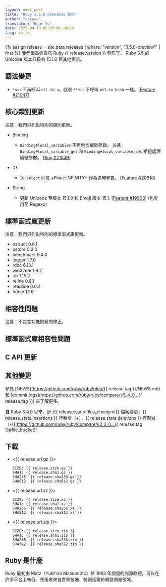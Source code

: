 ```yaml
---
layout: news_post
title: "Ruby 3.5.0 preview1 發布"
author: "naruse"
translator: "Bear Su"
date: 2025-04-18 00:00:00 +0000
lang: zh_tw
---
```


{% assign release = site.data.releases | where: "version", "3.5.0-preview1" | first %}
我們很高興宣布 Ruby {{ release.version }} 發布了。
Ruby 3.5 的 Unicode 版本升級為 15.1.0 與其他更新。

## 語法變更

* `*nil` 不再呼叫 `nil.to_a`，就跟 `**nil` 不呼叫 `nil.to_hash` 一樣。[[Feature #21047]]

## 核心類別更新

注意：我們只列出特別的類別更新。

* Binding

    * `Binding#local_variables` 不再包含編號參數。
      並且，`Binding#local_variable_get` 和 `Binding#local_variable_set` 拒絕處理編號參數。
      [[Bug #21049]]

* IO

    * `IO.select` 同意 +Float::INFINITY+ 作為逾時參數。
      [[Feature #20610]]

* String

    * 更新 Unicode 至版本 15.1.0 和 Emoji 版本 15.1. [[Feature #19908]]
        (也套用至 Regexp)


## 標準函式庫更新

注意：我們只列出特別的標準函式庫更新。

* ostruct 0.6.1
* pstore 0.2.0
* benchmark 0.4.0
* logger 1.7.0
* rdoc 6.13.1
* win32ole 1.9.2
* irb 1.15.2
* reline 0.6.1
* readline 0.0.4
* fiddle 1.1.6

## 相容性問題

注意：不包含功能問題的修正。

## 標準函式庫相容性問題

## C API 更新

## 其他變更

參見 [NEWS](https://github.com/ruby/ruby/blob/{{ release.tag }}/NEWS.md)
和 [commit logs](https://github.com/ruby/ruby/compare/v3_4_0...{{ release.tag }})
來了解更多。

自 Ruby 3.4.0 以來，計 [{{ release.stats.files_changed }} 檔案變更，{{ release.stats.insertions }} 行新增（+），{{ release.stats.deletions }}  行刪減（-）](https://github.com/ruby/ruby/compare/v3_3_0...{{ release.tag }}#file_bucket)!

## 下載

* <{{ release.url.gz }}>

      SIZE: {{ release.size.gz }}
      SHA1: {{ release.sha1.gz }}
      SHA256: {{ release.sha256.gz }}
      SHA512: {{ release.sha512.gz }}

* <{{ release.url.xz }}>

      SIZE: {{ release.size.xz }}
      SHA1: {{ release.sha1.xz }}
      SHA256: {{ release.sha256.xz }}
      SHA512: {{ release.sha512.xz }}

* <{{ release.url.zip }}>

      SIZE: {{ release.size.zip }}
      SHA1: {{ release.sha1.zip }}
      SHA256: {{ release.sha256.zip }}
      SHA512: {{ release.sha512.zip }}

## Ruby 是什麼

Ruby 最初由 Matz（Yukihiro Matsumoto）於 1993 年開發的開源軟體。可以在許多平台上執行。使用者來自世界各地，特別活躍於網路開發領域。

[Feature #21047]: https://bugs.ruby-lang.org/issues/21047
[Bug #21049]: https://bugs.ruby-lang.org/issues/21049
[Feature #20610]: https://bugs.ruby-lang.org/issues/20610
[Feature #19908]: https://bugs.ruby-lang.org/issues/19908
